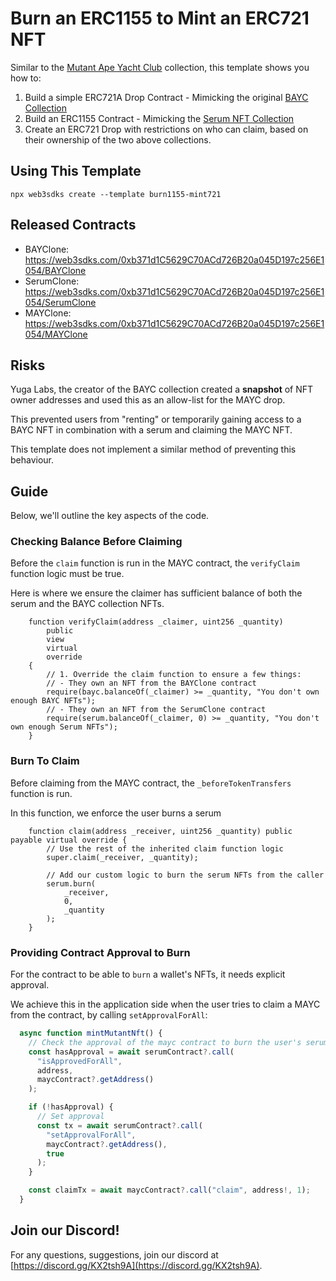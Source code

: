 # Burn an ERC1155 to Mint an ERC721 NFT

Similar to the [Mutant Ape Yacht Club](https://opensea.io/collection/mutant-ape-yacht-club) collection, this template shows you how to:

1. Build a simple ERC721A Drop Contract - Mimicking the original [BAYC Collection](https://opensea.io/collection/boredapeyachtclub)
2. Build an ERC1155 Contract - Mimicking the [Serum NFT Collection](https://opensea.io/collection/bored-ape-chemistry-club)
3. Create an ERC721 Drop with restrictions on who can claim, based on their ownership of the two above collections.

## Using This Template

```
npx web3sdks create --template burn1155-mint721
```

## Released Contracts

- BAYClone: https://web3sdks.com/0xb371d1C5629C70ACd726B20a045D197c256E1054/BAYClone
- SerumClone: https://web3sdks.com/0xb371d1C5629C70ACd726B20a045D197c256E1054/SerumClone
- MAYClone: https://web3sdks.com/0xb371d1C5629C70ACd726B20a045D197c256E1054/MAYClone

## Risks

Yuga Labs, the creator of the BAYC collection created a **snapshot** of NFT owner addresses and used this as an allow-list for the MAYC drop.

This prevented users from "renting" or temporarily gaining access to a BAYC NFT in combination with a serum and claiming the MAYC NFT.

This template does not implement a similar method of preventing this behaviour.

## Guide

Below, we'll outline the key aspects of the code.

### Checking Balance Before Claiming

Before the `claim` function is run in the MAYC contract, the `verifyClaim` function logic must be true.

Here is where we ensure the claimer has sufficient balance of both the serum and the BAYC collection NFTs.

```solidity
    function verifyClaim(address _claimer, uint256 _quantity)
        public
        view
        virtual
        override
    {
        // 1. Override the claim function to ensure a few things:
        // - They own an NFT from the BAYClone contract
        require(bayc.balanceOf(_claimer) >= _quantity, "You don't own enough BAYC NFTs");
        // - They own an NFT from the SerumClone contract
        require(serum.balanceOf(_claimer, 0) >= _quantity, "You don't own enough Serum NFTs");
    }
```

### Burn To Claim

Before claiming from the MAYC contract, the `_beforeTokenTransfers` function is run.

In this function, we enforce the user burns a serum

```solidity
    function claim(address _receiver, uint256 _quantity) public payable virtual override {
        // Use the rest of the inherited claim function logic
        super.claim(_receiver, _quantity);

        // Add our custom logic to burn the serum NFTs from the caller
        serum.burn(
            _receiver,
            0,
            _quantity
        );
    }
```

### Providing Contract Approval to Burn

For the contract to be able to `burn` a wallet's NFTs, it needs explicit approval.

We achieve this in the application side when the user tries to claim a MAYC from the contract, by calling `setApprovalForAll`:

```jsx
  async function mintMutantNft() {
    // Check the approval of the mayc contract to burn the user's serum tokens
    const hasApproval = await serumContract?.call(
      "isApprovedForAll",
      address,
      maycContract?.getAddress()
    );

    if (!hasApproval) {
      // Set approval
      const tx = await serumContract?.call(
        "setApprovalForAll",
        maycContract?.getAddress(),
        true
      );
    }

    const claimTx = await maycContract?.call("claim", address!, 1);
  }
```

## Join our Discord!

For any questions, suggestions, join our discord at [https://discord.gg/KX2tsh9A](https://discord.gg/KX2tsh9A).
